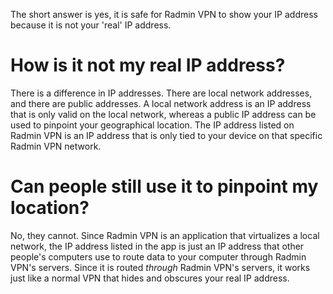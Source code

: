 The short answer is yes, it is safe for Radmin VPN to show your IP address because it is not your 'real' IP address.

# How is it not my real IP address?
There is a difference in IP addresses. There are local network addresses, and there are public addresses. A local network address is an IP address that is only valid on the local network, whereas a public IP address can be used to pinpoint your geographical location. The IP address listed on Radmin VPN is an IP address that is only tied to your device on that specific Radmin VPN network.

# Can people still use it to pinpoint my location?
No, they cannot. Since Radmin VPN is an application that virtualizes a local network, the IP address listed in the app is just an IP address that other people's computers use to route data to your computer through Radmin VPN's servers. Since it is routed *through* Radmin VPN's servers, it works just like a normal VPN that hides and obscures your real IP address.